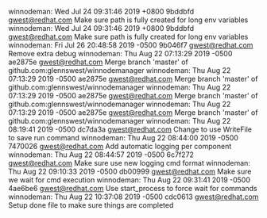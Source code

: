 winnodeman: Wed Jul 24 09:31:46 2019 +0800 9bddbfd gwest@redhat.com Make sure path is fully created for long env variables
winnodeman: Wed Jul 24 09:31:46 2019 +0800 9bddbfd gwest@redhat.com Make sure path is fully created for long env variables
winnodeman: Fri Jul 26 20:48:58 2019 -0500 9b046f7 gwest@redhat.com Remove extra debug
winnodeman: Thu Aug 22 07:13:29 2019 -0500 ae2875e gwest@redhat.com Merge branch 'master' of github.com:glennswest/winnodemanager
winnodeman: Thu Aug 22 07:13:29 2019 -0500 ae2875e gwest@redhat.com Merge branch 'master' of github.com:glennswest/winnodemanager
winnodeman: Thu Aug 22 07:13:29 2019 -0500 ae2875e gwest@redhat.com Merge branch 'master' of github.com:glennswest/winnodemanager
winnodeman: Thu Aug 22 07:13:29 2019 -0500 ae2875e gwest@redhat.com Merge branch 'master' of github.com:glennswest/winnodemanager
winnodeman: Thu Aug 22 08:19:41 2019 -0500 dc7da3a gwest@redhat.com Change to use WriteFile to save run command
winnodeman: Thu Aug 22 08:44:00 2019 -0500 7470026 gwest@redhat.com Add automatic logging per component
winnodeman: Thu Aug 22 08:44:57 2019 -0500 6c7f272 gwest@redhat.com Make sure use new logging cmd format
winnodeman: Thu Aug 22 09:10:33 2019 -0500 db00999 gwest@redhat.com Make sure we wait for cmd execution
winnodeman: Thu Aug 22 09:31:41 2019 -0500 4ae6be6 gwest@redhat.com Use start_process to force wait for commands
winnodeman: Thu Aug 22 10:37:08 2019 -0500 cdc0613 gwest@redhat.com Setup done file to make sure things are completed
